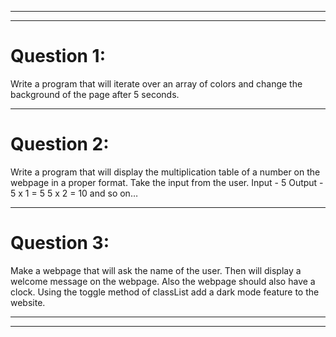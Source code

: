***
***

# Question 1:
Write a program that will iterate over an array of colors and change the background of the page
after 5 seconds.
***
# Question 2:
Write a program that will display the multiplication table of a number on the webpage in a proper
format. Take the input from the user.
Input - 5
Output - 5 x 1 = 5
 5 x 2 = 10
 and so on…
 ***
# Question 3:
Make a webpage that will ask the name of the user. Then will display a welcome message on the
webpage. Also the webpage should also have a clock.
Using the toggle method of classList add a dark mode feature to the website.
***
***
